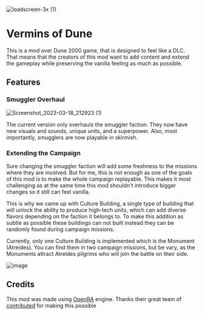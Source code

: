 ![loadscreen-3x (1)](https://github.com/oldnaari/Vermins-of-Dune/assets/31252576/91de88ce-77ea-49a1-97fa-3196d2c39113)
 
# Vermins of Dune

This is a mod over Dune 2000 game, that is designed to feel like a DLC. That means that the creators of this mod want to add content and extend the gameplay while preserving the vanilla feeling as much as possible.

## Features
### Smuggler Overhaul
![Screenshot_2023-03-18_212923 (1)](https://github.com/oldnaari/Vermins-of-Dune/assets/31252576/42435db6-f3a8-441f-96a9-e5d015aa3adc)

The current version only overhauls the smuggler faction. They now have new visuals and sounds, unique units, and a superpower. Also, most importantly, smugglers are now playable in skirmish.

### Extending the Campaign

Sure changing the smuggler faction will add some freshness to the missions where they are involved. But for me, this is not enough as one of the goals of this mod is to make the whole campaign replayable. This makes it most challenging as at the same time this mod shouldn't introduce bigger changes so it still can feel vanilla.

This is why we came up with Culture Building, a single type of building that will unlock the ability to produce high-tech units, which can add diverse flavors depending on the faction it belongs to. To make this addition as subtle as possible these buildings can not built instead they can be randomly found during campaign missions.

Currently, only one Culture Building is implemented which is the Monument (Atreides). You can find them in two campaign missions, but be vary, as the Monuments attract Atreides pilgrims who will join the battle on their side.

![image](https://github.com/oldnaari/Vermins-of-Dune/assets/31252576/fc0800f2-234b-4cad-a596-e0b54f844ebd)

## Credits

This mod was made using [OpenRA](https://github.com/OpenRA/OpenRA) engine. Thanks their great team of [contributed](https://github.com/OpenRA/OpenRA/graphs/contributors) for making this possible




